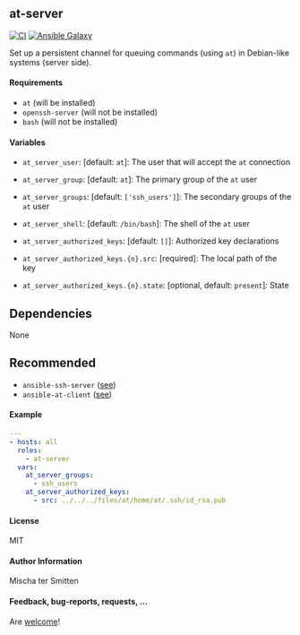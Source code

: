 ## at-server

[![CI](https://github.com/Oefenweb/ansible-at-server/workflows/CI/badge.svg)](https://github.com/Oefenweb/ansible-at-server/actions?query=workflow%3ACI)
[![Ansible Galaxy](http://img.shields.io/badge/ansible--galaxy-at--server-blue.svg)](https://galaxy.ansible.com/Oefenweb/at_server/)

Set up a persistent channel for queuing commands (using `at`) in Debian-like systems (server side).

#### Requirements

* `at` (will be installed)
* `openssh-server` (will not be installed)
* `bash` (will not be installed)

#### Variables

* `at_server_user`: [default: `at`]: The user that will accept the `at` connection
* `at_server_group`: [default: `at`]: The primary group of the `at` user
* `at_server_groups`: [default: `['ssh_users']`]: The secondary groups of the `at` user
* `at_server_shell`: [default: `/bin/bash`]: The shell of the `at` user

* `at_server_authorized_keys`: [default: `[]`]: Authorized key declarations
* `at_server_authorized_keys.{n}.src`: [required]: The local path of the key
* `at_server_authorized_keys.{n}.state`: [optional, default: `present`]: State

## Dependencies

None

## Recommended

* `ansible-ssh-server` ([see](https://github.com/Oefenweb/ansible-ssh-server))
* `ansible-at-client` ([see](https://github.com/Oefenweb/ansible-at-client))

#### Example

```yaml
---
- hosts: all
  roles:
    - at-server
  vars:
    at_server_groups:
      - ssh_users
    at_server_authorized_keys:
      - src: ../../../files/at/home/at/.ssh/id_rsa.pub
```

#### License

MIT

#### Author Information

Mischa ter Smitten

#### Feedback, bug-reports, requests, ...

Are [welcome](https://github.com/Oefenweb/ansible-at-server/issues)!
